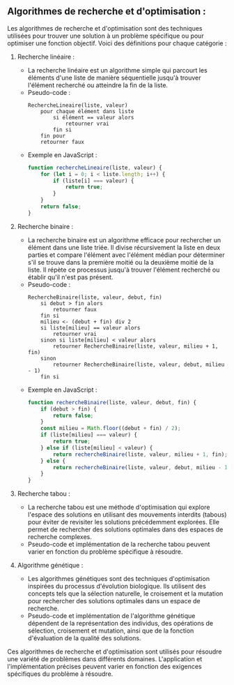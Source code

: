 ## **Algorithmes de recherche et d'optimisation :**

Les algorithmes de recherche et d'optimisation sont des techniques utilisées pour trouver une solution à un problème spécifique ou pour optimiser une fonction objectif. Voici des définitions pour chaque catégorie :

1. Recherche linéaire :
   - La recherche linéaire est un algorithme simple qui parcourt les éléments d'une liste de manière séquentielle jusqu'à trouver l'élément recherché ou atteindre la fin de la liste.
   - Pseudo-code :
     ```
     RechercheLineaire(liste, valeur)
         pour chaque élément dans liste
             si élément == valeur alors
                 retourner vrai
             fin si
         fin pour
         retourner faux
     ```
   - Exemple en JavaScript :
     ```javascript
     function rechercheLineaire(liste, valeur) {
         for (let i = 0; i < liste.length; i++) {
             if (liste[i] === valeur) {
                 return true;
             }
         }
         return false;
     }
     ```

2. Recherche binaire :
   - La recherche binaire est un algorithme efficace pour rechercher un élément dans une liste triée. Il divise récursivement la liste en deux parties et compare l'élément avec l'élément médian pour déterminer s'il se trouve dans la première moitié ou la deuxième moitié de la liste. Il répète ce processus jusqu'à trouver l'élément recherché ou établir qu'il n'est pas présent.
   - Pseudo-code :
     ```
     RechercheBinaire(liste, valeur, debut, fin)
         si debut > fin alors
             retourner faux
         fin si
         milieu <- (debut + fin) div 2
         si liste[milieu] == valeur alors
             retourner vrai
         sinon si liste[milieu] < valeur alors
             retourner RechercheBinaire(liste, valeur, milieu + 1, fin)
         sinon
             retourner RechercheBinaire(liste, valeur, debut, milieu - 1)
         fin si
     ```
   - Exemple en JavaScript :
     ```javascript
     function rechercheBinaire(liste, valeur, debut, fin) {
         if (debut > fin) {
             return false;
         }
         const milieu = Math.floor((debut + fin) / 2);
         if (liste[milieu] === valeur) {
             return true;
         } else if (liste[milieu] < valeur) {
             return rechercheBinaire(liste, valeur, milieu + 1, fin);
         } else {
             return rechercheBinaire(liste, valeur, debut, milieu - 1);
         }
     }
     ```

3. Recherche tabou :
   - La recherche tabou est une méthode d'optimisation qui explore l'espace des solutions en utilisant des mouvements interdits (tabous) pour éviter de revisiter les solutions précédemment explorées. Elle permet de rechercher des solutions optimales dans des espaces de recherche complexes.
   - Pseudo-code et implémentation de la recherche tabou peuvent varier en fonction du problème spécifique à résoudre.

4. Algorithme génétique :
   - Les algorithmes génétiques sont des techniques d'optimisation inspirées du processus d'évolution biologique. Ils utilisent des concepts tels que la sélection naturelle, le croisement et la mutation pour rechercher des solutions optimales dans un espace de recherche.
   - Pseudo-code et implémentation de l'algorithme génétique dépendent de la représentation des individus, des opérations de sélection, croisement et mutation, ainsi que de la fonction d'évaluation de la qualité des solutions.

Ces algorithmes de recherche et d'optimisation sont utilisés pour résoudre une variété de problèmes dans différents domaines. L'application et l'implémentation précises peuvent varier en fonction des exigences spécifiques du problème à résoudre.